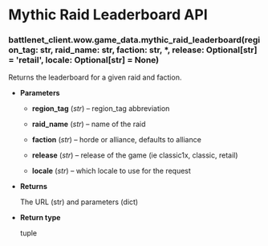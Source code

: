 # Mythic Raid Leaderboard API


### battlenet_client.wow.game_data.mythic_raid_leaderboard(region_tag: str, raid_name: str, faction: str, \*, release: Optional[str] = 'retail', locale: Optional[str] = None)
Returns the leaderboard for a given raid and faction.


* **Parameters**


    * **region_tag** (*str*) – region_tag abbreviation


    * **raid_name** (*str*) – name of the raid


    * **faction** (*str*) – horde or alliance, defaults to alliance


    * **release** (*str*) – release of the game (ie classic1x, classic, retail)


    * **locale** (*str*) – which locale to use for the request



* **Returns**

    The URL (str) and parameters (dict)



* **Return type**

    tuple
